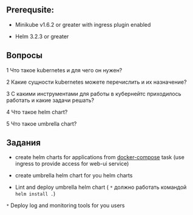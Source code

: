 ## Prerequsite:

* Minikube v1.6.2 or greater with ingress plugin enabled

* Helm 3.2.3 or greater

## Вопросы

1 Что такое kubernetes и для чего он нужен?

2 Какие сущности kubernetes можете перечислить и их назначение?

3 С какими инструментами для работы в кубернейтс приходилось работать и какие задачи решать?

4 Что такое helm chart?

5 Что такое umbrella chart?


## Задания

* create helm charts for applications from [docker-compose](../03%20-%20docker-compose) task (use ingress to provide access for web-ui service)

* create umbrella helm chart for you helm charts

* Lint and deploy umbrella helm chart ( `*` должно работать командой `helm install .`)

`*` Deploy log and monitoring tools for you users



